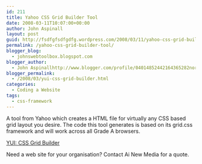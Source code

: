 ```yaml
---
id: 211
title: Yahoo CSS Grid Builder Tool
date: 2008-03-11T10:07:00+00:00
author: John Aspinall
layout: post
guid: http://fsdfgfsdfgdfg.wordpress.com/2008/03/11/yahoo-css-grid-builder-tool/
permalink: /yahoo-css-grid-builder-tool/
blogger_blog:
  - johnswebtoolbox.blogspot.com
blogger_author:
  - John Aspinallhttp://www.blogger.com/profile/04014852442164365282noreply@blogger.com
blogger_permalink:
  - /2008/03/yui-css-grid-builder.html
categories:
  - Coding a Website
tags:
  - css-framework
---
```

A tool from Yahoo which creates a HTML file for virtually any CSS based grid layout you desire. The code this tool generates is based on its grid.css framework and will work across all Grade A browsers.

[YUI: CSS Grid Builder](http://developer.yahoo.com/yui/grids/builder/) 

<div class="blogger-post-footer">
  Need a web site for your organisation? Contact Ai New Media for a quote.
</div>
